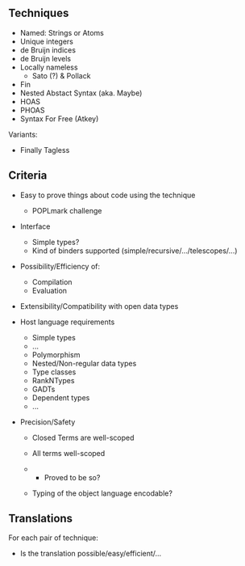 Techniques
----------

- Named: Strings or Atoms
- Unique integers
- de Bruijn indices
- de Bruijn levels
- Locally nameless
    - Sato (?) & Pollack
- Fin
- Nested Abstact Syntax (aka. Maybe)
- HOAS
- PHOAS
- Syntax For Free (Atkey)

Variants:

- Finally Tagless


Criteria
--------

- Easy to prove things about code using the technique
    - POPLmark challenge

- Interface
    - Simple types?
    - Kind of binders supported (simple/recursive/.../telescopes/...)

- Possibility/Efficiency of:
    - Compilation
    - Evaluation

- Extensibility/Compatibility with open data types

- Host language requirements
    - Simple types
    - ...
    - Polymorphism
    - Nested/Non-regular data types
    - Type classes
    - RankNTypes
    - GADTs
    - Dependent types
    - ...

- Precision/Safety
    - Closed Terms are well-scoped
    - All terms well-scoped
    - + Proved to be so?

    - Typing of the object language encodable?



Translations
------------

For each pair of technique:

- Is the translation possible/easy/efficient/...



